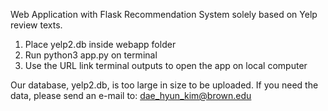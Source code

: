 Web Application with Flask
Recommendation System solely based on Yelp review texts.

1. Place yelp2.db inside webapp folder
2. Run python3 app.py on terminal
3. Use the URL link terminal outputs to open the app on local computer 

Our database, yelp2.db, is too large in size to be uploaded.
If you need the data, please send an e-mail to: dae_hyun_kim@brown.edu


